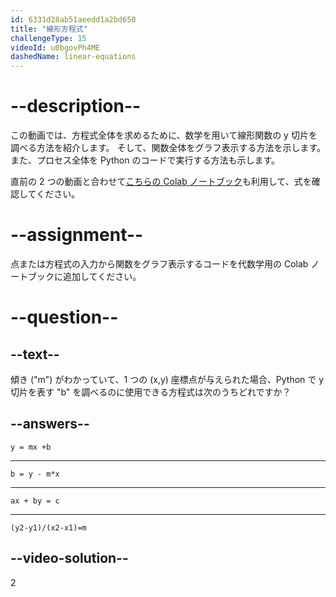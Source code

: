 ```yaml
---
id: 6331d28ab51aeedd1a2bd650
title: "線形方程式"
challengeType: 15
videoId: u0bgovPh4ME
dashedName: linear-equations
---
```


# --description--

この動画では、方程式全体を求めるために、数学を用いて線形関数の y 切片を調べる方法を紹介します。 そして、関数全体をグラフ表示する方法を示します。 また、プロセス全体を Python のコードで実行する方法も示します。

直前の 2 つの動画と合わせて<a href="https://colab.research.google.com/drive/1UJ1w-XFTuCfK6FI3H2GT0lbxd2HO3tQ6?usp=sharing" target="_blank" rel="noopener noreferrer nofollow">こちらの Colab ノートブック</a>も利用して、式を確認してください。

# --assignment--

点または方程式の入力から関数をグラフ表示するコードを代数学用の Colab ノートブックに追加してください。

# --question--

## --text--

傾き ("m") がわかっていて、1 つの (x,y) 座標点が与えられた場合、Python で y 切片を表す "b" を調べるのに使用できる方程式は次のうちどれですか？

## --answers--

`y = mx +b`

---

`b = y - m*x`

---

`ax + by = c`

---

`(y2-y1)/(x2-x1)=m`

## --video-solution--

2
